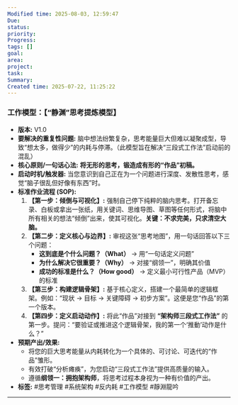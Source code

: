 ```yaml
---
Modified time: 2025-08-03, 12:59:47
Due: 
status: 
priority: 
Progress: 
tags: []
goal: 
area: 
project: 
task: 
Summary:
Created time: 2025-07-22, 11:25:22
---
```


### **工作模型：【“静渊”思考提炼模型】**

*   **版本:** V1.0
*   **要解决的重复性问题:** 脑中想法纷繁复杂，思考能量巨大但难以凝聚成型，导致“想太多，做得少”的内耗与停滞。（此模型旨在解决“三段式工作法”启动前的混乱）
*   **核心原则/一句话心法:** **将无形的思考，锻造成有形的“作品”初稿。**
*   **启动时机/触发器:** 当您意识到自己正在为一个问题进行深度、发散性思考，感觉“脑子很乱但好像有东西”时。
*   **标准作业流程 (SOP):**
    1.  **【第一步：倾倒与可视化】:** 强制自己停下纯粹的脑内思考。打开备忘录、白板或拿出一张纸，用关键词、思维导图、草图等任何形式，将脑中所有相关的想法“倾倒”出来，使其可视化。**关键：不求完美，只求清空大脑。**
    2.  **【第二步：定义核心与边界】:** 审视这张“思考地图”，用一句话回答以下三个问题：
        *   **这到底是个什么问题？（What）** -> 用“一句话定义问题”
        *   **为什么解决它很重要？（Why）** -> 对接“纲领一”，明确其价值
        *   **成功的标准是什么？（How good）** -> 定义最小可行性产品（MVP）的标准
    3.  **【第三步：构建逻辑骨架】:** 基于核心定义，搭建一个最简单的逻辑框架。例如：“现状 -> 目标 -> 关键障碍 -> 初步方案”。这便是您“作品”的第一个版本。
    4.  **【第四步：定义启动动作】:** 将此“作品”对接到 **“架构师三段式工作法”** 的第一步。提问：“要验证或推进这个逻辑骨架，我的第一个‘推動’动作是什么？”
*   **预期产出/效果:**
    *   将您的巨大思考能量从内耗转化为一个具体的、可讨论、可迭代的“作品”雏形。
    *   有效打破“分析瘫痪”，为您启动“三段式工作法”提供高质量的输入。
    *   遵循**纲领一：拥抱架构师**，将思考过程本身视为一种有价值的产出。
*   **标签:** #思考管理 #系统架构 #反内耗 #工作模型 #靜淵龍吟

---
